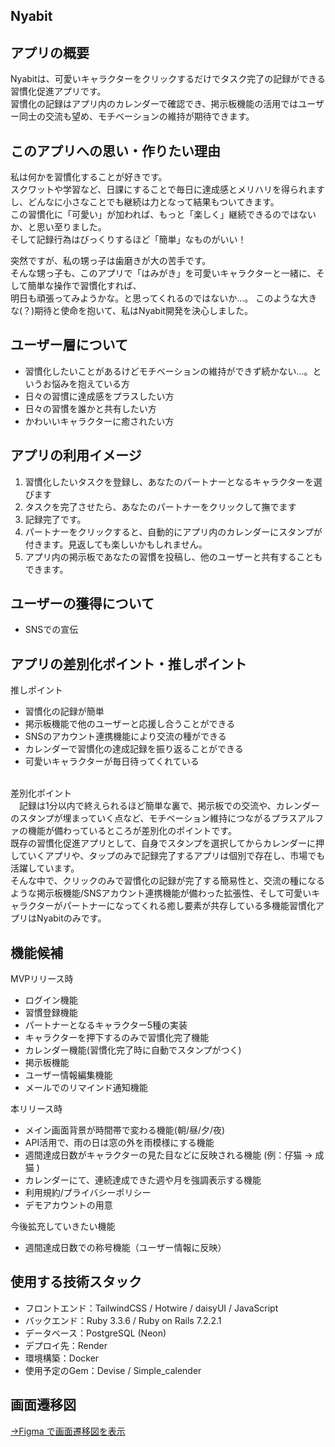 ## Nyabit

## アプリの概要
Nyabitは、可愛いキャラクターをクリックするだけでタスク完了の記録ができる習慣化促進アプリです。<br>
習慣化の記録はアプリ内のカレンダーで確認でき、掲示板機能の活用ではユーザー同士の交流も望め、モチベーションの維持が期待できます。

## このアプリへの思い・作りたい理由
私は何かを習慣化することが好きです。<br>
スクワットや学習など、日課にすることで毎日に達成感とメリハリを得られますし、どんなに小さなことでも継続は力となって結果もついてきます。<br>
この習慣化に「可愛い」が加われば、もっと「楽しく」継続できるのではないか、と思い至りました。<br>
そして記録行為はびっくりするほど「簡単」なものがいい！<br>

突然ですが、私の甥っ子は歯磨きが大の苦手です。<br>
そんな甥っ子も、このアプリで「はみがき」を可愛いキャラクターと一緒に、そして簡単な操作で習慣化すれば、<br>
明日も頑張ってみようかな。と思ってくれるのではないか...。
このような大きな(？)期待と使命を抱いて、私はNyabit開発を決心しました。<br>

## ユーザー層について
- 習慣化したいことがあるけどモチベーションの維持ができず続かない...。というお悩みを抱えている方
- 日々の習慣に達成感をプラスしたい方
- 日々の習慣を誰かと共有したい方
- かわいいキャラクターに癒されたい方

## アプリの利用イメージ
1. 習慣化したいタスクを登録し、あなたのパートナーとなるキャラクターを選びます
2. タスクを完了させたら、あなたのパートナーをクリックして撫でます
3. 記録完了です。
4. パートナーをクリックすると、自動的にアプリ内のカレンダーにスタンプが付きます。見返しても楽しいかもしれません。
5. アプリ内の掲示板であなたの習慣を投稿し、他のユーザーと共有することもできます。

## ユーザーの獲得について
- SNSでの宣伝

## アプリの差別化ポイント・推しポイント
推しポイント
- 習慣化の記録が簡単
- 掲示板機能で他のユーザーと応援し合うことができる
- SNSのアカウント連携機能により交流の種ができる
- カレンダーで習慣化の達成記録を振り返ることができる
- 可愛いキャラクターが毎日待ってくれている
<br>
差別化ポイント<br>
　記録は1分以内で終えられるほど簡単な裏で、掲示板での交流や、カレンダーのスタンプが埋まっていく点など、モチベーション維持につながるプラスアルファの機能が備わっているところが差別化のポイントです。<br>
既存の習慣化促進アプリとして、自身でスタンプを選択してからカレンダーに押していくアプリや、タップのみで記録完了するアプリは個別で存在し、市場でも活躍しています。<br>
そんな中で、クリックのみで習慣化の記録が完了する簡易性と、交流の種になるような掲示板機能/SNSアカウント連携機能が備わった拡張性、そして可愛いキャラクターがパートナーになってくれる癒し要素が共存している多機能習慣化アプリはNyabitのみです。<br>

## 機能候補
MVPリリース時
- ログイン機能
- 習慣登録機能
- パートナーとなるキャラクター5種の実装
- キャラクターを押下するのみで習慣化完了機能
- カレンダー機能(習慣化完了時に自動でスタンプがつく)
- 掲示板機能
- ユーザー情報編集機能
- メールでのリマインド通知機能

本リリース時
- メイン画面背景が時間帯で変わる機能(朝/昼/夕/夜)
- API活用で、雨の日は窓の外を雨模様にする機能
- 週間達成日数がキャラクターの見た目などに反映される機能 (例：仔猫 → 成猫 )
- カレンダーにて、連続達成できた週や月を強調表示する機能
- 利用規約/プライバシーポリシー
- デモアカウントの用意

今後拡充していきたい機能
- 週間達成日数での称号機能（ユーザー情報に反映）

## 使用する技術スタック
- フロントエンド：TailwindCSS / Hotwire / daisyUI / JavaScript
- バックエンド：Ruby 3.3.6 / Ruby on Rails 7.2.2.1
- データベース：PostgreSQL (Neon)
- デプロイ先：Render
- 環境構築：Docker
- 使用予定のGem：Devise / Simple_calender

## 画面遷移図
[→Figma で画面遷移図を表示](https://www.figma.com/design/7tCuDPFdnj5qVoCroDDo5u/Nyabit?node-id=0-1&p=f&t=k3mkVxmPUzmXH8W8-0)